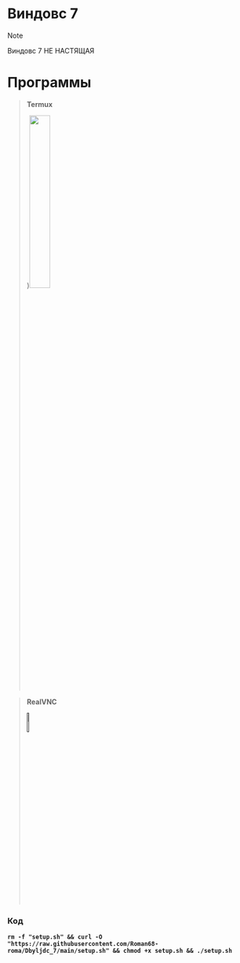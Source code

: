 # Виндовс 7
> [!NOTE]
> Виндовс 7  НЕ НАСТЯЩАЯ

# Программы

> **Termux**
>
> )**[<img src="https://raw.githubusercontent.com/AKPR2007/WinDroiD/main/img/download-btn.png" width="30%" height="30%">](https://github.com/Roman68-roma/Termux.apk)**

> **RealVNC**
>
> **[<img src="https://raw.githubusercontent.com/AKPR2007/WinDroiD/main/img/download-btn.png" width="10%" height="10%">]()**

### Код

**`rm -f "setup.sh" && curl -O "https://raw.githubusercontent.com/Roman68-roma/Dbyljdc_7/main/setup.sh" && chmod +x setup.sh && ./setup.sh`**
